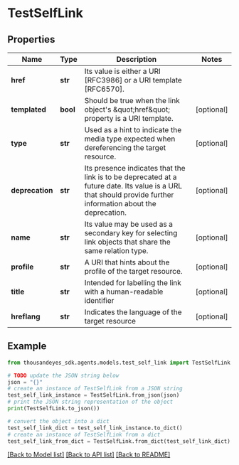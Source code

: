 # TestSelfLink


## Properties

Name | Type | Description | Notes
------------ | ------------- | ------------- | -------------
**href** | **str** | Its value is either a URI [RFC3986] or a URI template [RFC6570]. | 
**templated** | **bool** | Should be true when the link object&#39;s \&quot;href\&quot; property is a URI template. | [optional] 
**type** | **str** | Used as a hint to indicate the media type expected when dereferencing the target resource. | [optional] 
**deprecation** | **str** | Its presence indicates that the link is to be deprecated at a future date. Its value is a URL that should provide further information about the deprecation. | [optional] 
**name** | **str** | Its value may be used as a secondary key for selecting link objects that share the same relation type. | [optional] 
**profile** | **str** | A URI that hints about the profile of the target resource. | [optional] 
**title** | **str** | Intended for labelling the link with a human-readable identifier | [optional] 
**hreflang** | **str** | Indicates the language of the target resource | [optional] 

## Example

```python
from thousandeyes_sdk.agents.models.test_self_link import TestSelfLink

# TODO update the JSON string below
json = "{}"
# create an instance of TestSelfLink from a JSON string
test_self_link_instance = TestSelfLink.from_json(json)
# print the JSON string representation of the object
print(TestSelfLink.to_json())

# convert the object into a dict
test_self_link_dict = test_self_link_instance.to_dict()
# create an instance of TestSelfLink from a dict
test_self_link_from_dict = TestSelfLink.from_dict(test_self_link_dict)
```
[[Back to Model list]](../README.md#documentation-for-models) [[Back to API list]](../README.md#documentation-for-api-endpoints) [[Back to README]](../README.md)


